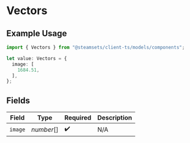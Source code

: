 # Vectors

## Example Usage

```typescript
import { Vectors } from "@steamsets/client-ts/models/components";

let value: Vectors = {
  image: [
    1684.51,
  ],
};
```

## Fields

| Field              | Type               | Required           | Description        |
| ------------------ | ------------------ | ------------------ | ------------------ |
| `image`            | *number*[]         | :heavy_check_mark: | N/A                |
